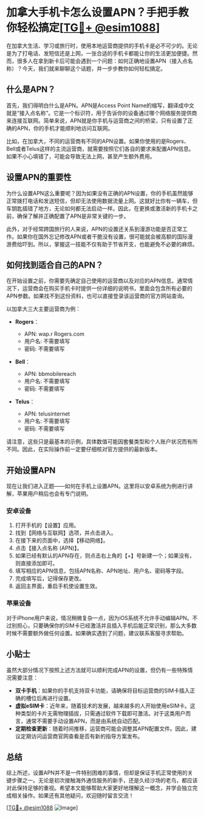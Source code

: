 # 加拿大手机卡怎么设置APN？手把手教你轻松搞定[[TG💪+ @esim1088](https://t.me/s/esim1088)]

在加拿大生活、学习或旅行时，使用本地运营商提供的手机卡是必不可少的。无论是为了打电话、发短信还是上网，一张合适的手机卡都能让你的生活更加便捷。然而，很多人在拿到新卡后可能会遇到一个问题：如何正确地设置APN（接入点名称）？今天，我们就来聊聊这个话题，并一步步教你如何轻松搞定。

## 什么是APN？

首先，我们得明白什么是APN。APN是Access Point Name的缩写，翻译成中文就是“接入点名称”。它是一个标识符，用于告诉你的设备通过哪个网络服务提供商来连接互联网。简单来说，APN就是你手机与运营商之间的桥梁，只有设置了正确的APN，你的手机才能顺利地访问互联网。

比如，在加拿大，不同的运营商有不同的APN设置。如果你使用的是Rogers、Bell或者Telus这样的主流运营商，就需要按照它们各自的要求来配置APN信息。如果不小心填错了，可能会导致无法上网，甚至产生额外费用。

## 设置APN的重要性

为什么设置APN这么重要呢？因为如果没有正确的APN设置，你的手机虽然能够正常拨打电话和发送短信，但却无法使用数据流量上网。这就好比你有一辆车，但车钥匙插错了地方，无论如何都无法启动一样。因此，在更换或激活新的手机卡之前，确保了解并正确配置了APN是非常关键的一步。

此外，对于经常跨国旅行的人来说，APN的设置还关系到漫游功能是否正常工作。如果你在国外忘记修改APN或者干脆没有设置，很可能就会被高额的国际漫游费给吓到。所以，掌握这一技能不仅有助于节省开支，也能避免不必要的麻烦。

## 如何找到适合自己的APN？

在开始设置之前，你需要先确定自己使用的运营商以及对应的APN信息。通常情况下，运营商会在购买手机卡时提供一份详细的说明书，里面会包含所有必要的APN参数。如果找不到这份资料，也可以直接登录该运营商的官方网站查询。

以加拿大三大主要运营商为例：

- **Rogers**：
  - APN: wap.r Rogers.com
  - 用户名: 不需要填写
  - 密码: 不需要填写

- **Bell**：
  - APN: bbmobilereach
  - 用户名: 不需要填写
  - 密码: 不需要填写

- **Telus**：
  - APN: telusinternet
  - 用户名: 不需要填写
  - 密码: 不需要填写

请注意，这些只是最基本的示例，具体数值可能因套餐类型和个人账户状况而有所不同。因此，在实际操作前一定要仔细核对官方提供的最新版本。

## 开始设置APN

现在让我们进入正题——如何在手机上设置APN。这里将以安卓系统为例进行讲解，苹果用户稍后也会有专门说明。

### 安卓设备

1. 打开手机的【设置】应用。
2. 找到【网络与互联网】选项，并点击进入。
3. 在接下来的页面中，选择【移动网络】。
4. 点击【接入点名称 (APN)】。
5. 如果已经有默认的APN存在，则点击右上角的【+】号新建一个；如果没有，则直接添加即可。
6. 填写相应的APN信息，包括APN名称、APN地址、用户名、密码等字段。
7. 完成填写后，记得保存更改。
8. 返回主界面，重启手机使设置生效。

### 苹果设备

对于iPhone用户来说，情况稍微复杂一点，因为iOS系统不允许手动编辑APN。不过别担心，只要确保你的SIM卡已经激活并且插入手机后能正常识别，那么大多数时候不需要额外做任何设置。如果确实遇到了问题，建议联系客服寻求帮助。

## 小贴士

虽然大部分情况下按照上述方法就可以顺利完成APN的设置，但仍有一些特殊情况需要注意：

- **双卡手机**：如果你的手机支持双卡功能，请确保将目标运营商的SIM卡插入正确的槽位后再进行设置。
- **虚拟eSIM卡**：近年来，随着技术的发展，越来越多的人开始使用eSIM卡。这种类型的卡片无需物理插拔，只需通过软件下载即可激活。对于这类用户而言，通常不需要手动设置APN，而是由系统自动匹配。
- **定期检查更新**：随着时间推移，运营商可能会调整其APN配置文件。因此，建议定期访问运营商官网查看是否有新的指导方案发布。

## 总结

综上所述，设置APN并不是一件特别困难的事情，但却是保证手机正常使用的关键步骤之一。无论是初次接触海外通信服务的新手，还是久经沙场的老鸟，都应该对此保持足够的重视。希望本文能够帮助大家更好地理解这一概念，并学会独立完成相关操作。如果还有其他疑问，欢迎随时留言交流！

[[TG💪+ @esim1088](https://t.me/s/esim1088) ![Image](https://i.postimg.cc/4NQfJmqS/Snipaste-2025-05-13-00-14-12.png)]